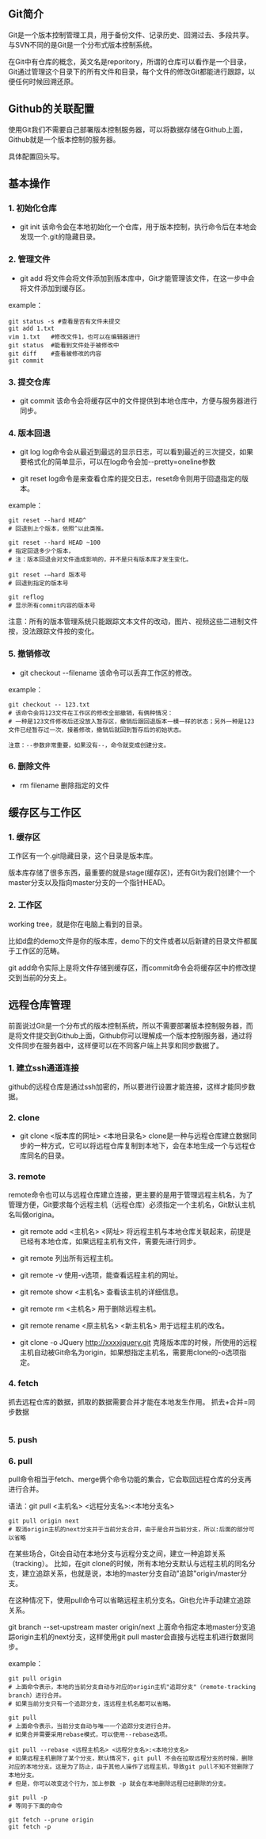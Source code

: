 ## Git简介
Git是一个版本控制管理工具，用于备份文件、记录历史、回溯过去、多段共享。与SVN不同的是Git是一个分布式版本控制系统。

在Git中有仓库的概念，英文名是reporitory，所谓的仓库可以看作是一个目录，Git通过管理这个目录下的所有文件和目录，每个文件的修改Git都能进行跟踪，以便任何时候回溯还原。

## Github的关联配置
使用Git我们不需要自己部署版本控制服务器，可以将数据存储在Github上面，Github就是一个版本控制的服务器。

具体配置回头写。

## 基本操作

### 1. 初始化仓库
- git init
该命令会在本地初始化一个仓库，用于版本控制，执行命令后在本地会发现一个.git的隐藏目录。

### 2. 管理文件
- git add
将文件会将文件添加到版本库中，Git才能管理该文件，在这一步中会将文件添加到缓存区。

example：
```
git status -s #查看是否有文件未提交
git add 1.txt
vim 1.txt 	#修改文件1，也可以在编辑器进行
git status 	#能看到文件处于被修改中
git diff 	#查看被修改的内容
git commit
```

### 3. 提交仓库
- git commit
该命令会将缓存区中的文件提供到本地仓库中，方便与服务器进行同步。

### 4. 版本回退
- git log
log命令会从最近到最远的显示日志，可以看到最近的三次提交，如果要格式化的简单显示，可以在log命令会加--pretty=oneline参数

- git reset
log命令是来查看仓库的提交日志，reset命令则用于回退指定的版本。

example：
```
git reset --hard HEAD^
# 回退到上个版本，依照^以此类推。

git reset --hard HEAD ~100
# 指定回退多少个版本，
# 注：版本回退会对文件造成影响的，并不是只有版本库才发生变化。

git reset -–hard 版本号
# 回退到指定的版本号

git reflog
# 显示所有commit内容的版本号		
```

注意：所有的版本管理系统只能跟踪文本文件的改动，图片、视频这些二进制文件按，没法跟踪文件按的变化。

### 5. 撤销修改
- git checkout --filename
该命令可以丢弃工作区的修改。

example：
```
git checkout -- 123.txt
# 该命令会将123文件在工作区的修改全部撤销，有俩种情况：
# 一种是123文件修改后还没放入暂存区，撤销后跟回退版本一模一样的状态；另外一种是123文件已经暂存过一次，接着修改，撤销后就回到暂存后的初始状态。

注意：--参数非常重要，如果没有--，命令就变成创建分支。
```
		
### 6. 删除文件
- rm filename
删除指定的文件

## 缓存区与工作区
### 1. 缓存区
工作区有一个.git隐藏目录，这个目录是版本库。

版本库存储了很多东西，最重要的就是stage(缓存区)，还有Git为我们创建个一个master分支以及指向master分支的一个指针HEAD。

### 2. 工作区
working tree，就是你在电脑上看到的目录。

比如d盘的demo文件是你的版本库，demo下的文件或者以后新建的目录文件都属于工作区的范畴。

git add命令实际上是将文件存储到缓存区，而commit命令会将缓存区中的修改提交到当前的分支上。

## 远程仓库管理
前面说过Git是一个分布式的版本控制系统，所以不需要部署版本控制服务器，而是将文件提交到Github上面，Github你可以理解成一个版本控制服务器，通过将文件同步在服务器中，这样便可以在不同客户端上共享和同步数据了。

### 1. 建立ssh通道连接
github的远程仓库是通过ssh加密的，所以要进行设置才能连接，这样才能同步数据。

### 2. clone
- git clone <版本库的网址> <本地目录名>
clone是一种与远程仓库建立数据同步的一种方式，它可以将远程仓库复制到本地下，会在本地生成一个与远程仓库同名的目录。

### 3. remote
remote命令也可以与远程仓库建立连接，更主要的是用于管理远程主机名，为了管理方便，Git要求每个远程主机（远程仓库）必须指定一个主机名，Git默认主机名叫做origina。

- git remote add <主机名> <网址>
将远程主机与本地仓库关联起来，前提是已经有本地仓库，如果远程主机有文件，需要先进行同步。

- git remote
列出所有远程主机。

- git remote -v
使用-v选项，能查看远程主机的网址。

- git remote show <主机名>
查看该主机的详细信息。

- git remote rm <主机名>
用于删除远程主机。

- git remote rename <原主机名> <新主机名>
用于远程主机的改名。

- git clone -o JQuery http://xxxxjquery.git
克隆版本库的时候，所使用的远程主机自动被Git命名为origin，如果想指定主机名，需要用clone的-o选项指定。

### 4. fetch
抓去远程仓库的数据，抓取的数据需要合并才能在本地发生作用。
抓去+合并=同步数据

```

```

### 5. push

### 6. pull
pull命令相当于fetch、merge俩个命令功能的集合，它会取回远程仓库的分支再进行合并。

语法：git pull <主机名> <远程分支名>:<本地分支名>
```
git pull origin next
# 取消origin主机的next分支并于当前分支合并，由于是合并当前分支，所以:后面的部分可以省略
```

在某些场合，Git会自动在本地分支与远程分支之间，建立一种追踪关系（tracking）。
比如，在git clone的时候，所有本地分支默认与远程主机的同名分支，建立追踪关系，也就是说，本地的master分支自动"追踪"origin/master分支。

在这种情况下，使用pull命令可以省略远程主机分支名。Git也允许手动建立追踪关系。

git branch --set-upstream master origin/next
上面命令指定本地master分支追踪origin主机的next分支，这样使用git pull master会直接与远程主机进行数据同步。

example：
```
git pull origin
# 上面命令表示，本地的当前分支自动与对应的origin主机"追踪分支"（remote-tracking branch）进行合并。
# 如果当前分支只有一个追踪分支，连远程主机名都可以省略。

git pull
# 上面命令表示，当前分支自动与唯一一个追踪分支进行合并。
# 如果合并需要采用rebase模式，可以使用--rebase选项。

git pull --rebase <远程主机名> <远程分支名>:<本地分支名>
# 如果远程主机删除了某个分支，默认情况下，git pull 不会在拉取远程分支的时候，删除对应的本地分支。这是为了防止，由于其他人操作了远程主机，导致git pull不知不觉删除了本地分支。
# 但是，你可以改变这个行为，加上参数 -p 就会在本地删除远程已经删除的分支。

git pull -p
# 等同于下面的命令

git fetch --prune origin 
git fetch -p
```